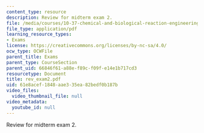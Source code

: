 ```yaml
---
content_type: resource
description: Review for midterm exam 2.
file: /media/courses/10-37-chemical-and-biological-reaction-engineering-spring-2007/61e8acef1848aae335ea82bedf0b187b_rev_exam2.pdf
file_type: application/pdf
learning_resource_types:
- Exams
license: https://creativecommons.org/licenses/by-nc-sa/4.0/
ocw_type: OCWFile
parent_title: Exams
parent_type: CourseSection
parent_uid: 66846f61-a88e-f89c-f09f-e14e1b717cd3
resourcetype: Document
title: rev_exam2.pdf
uid: 61e8acef-1848-aae3-35ea-82bedf0b187b
video_files:
  video_thumbnail_file: null
video_metadata:
  youtube_id: null
---
```

Review for midterm exam 2.